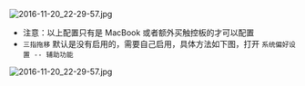 
![2016-11-20_22-29-57.jpg](https://cdn.uptmr.com/upupmo-article/mac/basic/mac-system-6-trackpad-1.png)

- 注意：以上配置只有是 MacBook 或者额外买触控板的才可以配置
- `三指拖移` 默认是没有启用的，需要自己启用，具体方法如下图，打开 `系统偏好设置 -- 辅助功能`

![2016-11-20_22-29-57.jpg](https://cdn.uptmr.com/upupmo-article/mac/basic/mac-system-6-trackpad-2.png)

